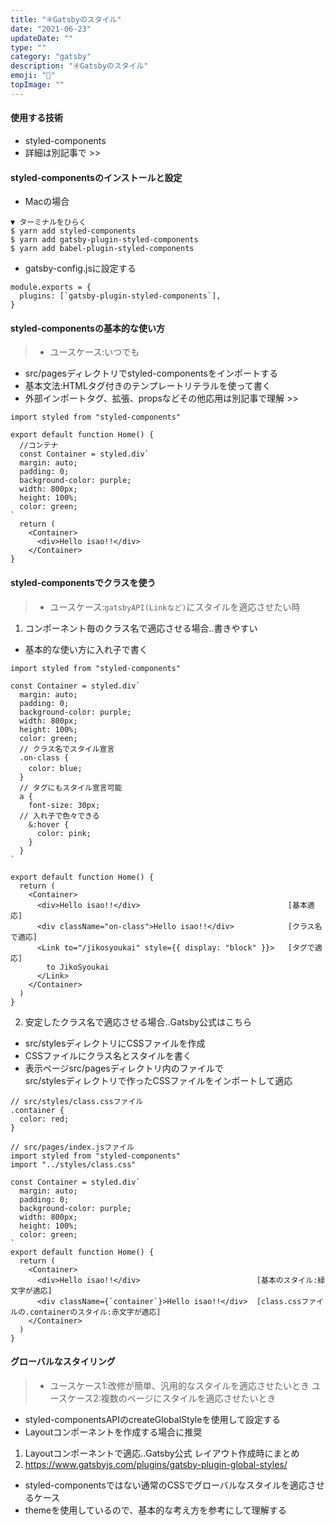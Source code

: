 ```yaml
---
title: "④Gatsbyのスタイル"
date: "2021-06-23"
updateDate: ""
type: ""
category: "gatsby"
description: "④Gatsbyのスタイル"
emoji: "🍃"
topImage: ""
---
```

#### 使用する技術
- styled-components
- 詳細は別記事で >>
#### styled-componentsのインストールと設定
- Macの場合
```
▼ ターミナルをひらく
$ yarn add styled-components
$ yarn add gatsby-plugin-styled-components
$ yarn add babel-plugin-styled-components
```
- gatsby-config.jsに設定する
```
module.exports = {
  plugins: [`gatsby-plugin-styled-components`],
}
```
#### styled-componentsの基本的な使い方
>- ユースケース:いつでも
- src/pagesディレクトリでstyled-componentsをインポートする
- 基本文法:HTMLタグ付きのテンプレートリテラルを使って書く
- 外部インポートタグ、拡張、propsなどその他応用は別記事で理解 >>
```
import styled from "styled-components"

export default function Home() {
  //コンテナ
  const Container = styled.div`
  margin: auto;
  padding: 0;
  background-color: purple;
  width: 800px;
  height: 100%;
  color: green;
`
  return (
    <Container>
      <div>Hello isao!!</div>
    </Container>
}
```
#### styled-componentsでクラスを使う
>- ユースケース:`gatsbyAPI(Linkなど)`にスタイルを適応させたい時

1. コンポーネント毎のクラス名で適応させる場合..書きやすい
  - 基本的な使い方に入れ子で書く
```
import styled from "styled-components"

const Container = styled.div`
  margin: auto;
  padding: 0;
  background-color: purple;
  width: 800px;
  height: 100%;
  color: green;
  // クラス名でスタイル宣言
  .on-class {
    color: blue;　
  }
  // タグにもスタイル宣言可能
  a {
    font-size: 30px;
  // 入れ子で色々できる
    &:hover {
      color: pink;
    }
  }
`

export default function Home() {
  return (
    <Container>
      <div>Hello isao!!</div>                                 [基本適応]
      <div className="on-class">Hello isao!!</div>            [クラス名で適応]
      <Link to="/jikosyoukai" style={{ display: "block" }}>   [タグで適応]
        to JikoSyoukai
      </Link>
    </Container>
  )
}
```
2. 安定したクラス名で適応させる場合..Gatsby公式はこちら
  - src/stylesディレクトリにCSSファイルを作成
  - CSSファイルにクラス名とスタイルを書く
  - 表示ページsrc/pagesディレクトリ内のファイルで    
    src/stylesディレクトリで作ったCSSファイルをインポートして適応
```
// src/styles/class.cssファイル
.container {
  color: red;
}
```
```
// src/pages/index.jsファイル
import styled from "styled-components"
import "../styles/class.css"

const Container = styled.div`
  margin: auto;
  padding: 0;
  background-color: purple;
  width: 800px;
  height: 100%;
  color: green;
`
export default function Home() {
  return (
    <Container>
      <div>Hello isao!!</div>                          [基本のスタイル:緑文字が適応]
      <div className={`container`}>Hello isao!!</div>  [class.cssファイルの.containerのスタイル:赤文字が適応]
    </Container>
  )
}

```
#### グローバルなスタイリング
>- ユースケース1:改修が簡単、汎用的なスタイルを適応させたいとき
>  ユースケース2:複数のページにスタイルを適応させたいとき
- styled-componentsAPIのcreateGlobalStyleを使用して設定する
- Layoutコンポーネントを作成する場合に推奨


1. Layoutコンポーネントで適応..Gatsby公式
レイアウト作成時にまとめ
2. https://www.gatsbyjs.com/plugins/gatsby-plugin-global-styles/
- styled-componentsではない通常のCSSでグローバルなスタイルを適応させるケース
- themeを使用しているので、基本的な考え方を参考にして理解する